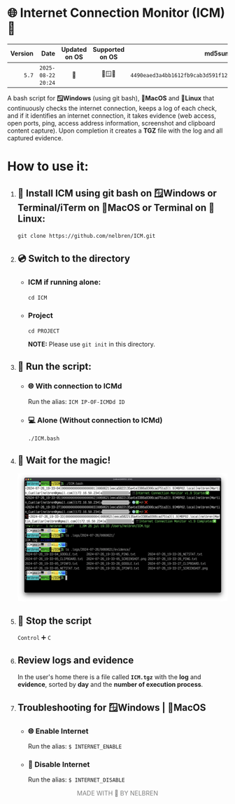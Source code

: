 # 🌐 Internet Connection Monitor (ICM) 🔌

|Version|Date|Updated on OS|Supported on OS|md5sum|
|--:|--:|:--:|:--:|--:|
|`5.7`|`2025-08-22 20:24`|🍎|🍎🪟🐧|`4490eaed3a4bb1612fb9cab3d591f127`|

A bash script for **🪟Windows** (using git bash), **🍎MacOS** and **🐧Linux** that continuously checks the internet connection, keeps a log of each check, and if it identifies an internet connection, it takes evidence (web access, open ports, ping, access address information, screenshot and clipboard content capture). Upon completion it creates a **TGZ** file with the log and all captured evidence.

# How to use it:

1. ## 💾 Install **ICM** using **git bash** on **🪟Windows** or **Terminal/iTerm** on **🍎MacOS** or **Terminal** on **🐧Linux**:
  
    `git clone https://github.com/nelbren/ICM.git`

2. ## 💿 Switch to the directory 
   - ### ICM if running alone:
     `cd ICM`

   - ### Project
     `cd PROJECT`

     **NOTE:** Please use `git init` in this directory.

3. ## 🏃 Run the script:
   - ### 🌐 With connection to ICMd
     Run the alias:
        `ICM IP-OF-ICMDd ID`
   - ### 💻 Alone (Without connection to ICMd)
        `./ICM.bash`
4. ## 🧙 Wait for the magic!
   
   ![](ICM.png)
5. ## 🛑 Stop the script
   `Control` ➕ `C`

6. ## Review logs and evidence

   In the user's home there is a file called **`ICM.tgz`** with the **log** and **evidence**, sorted by **day** and the **number of execution process**.

7. ## Troubleshooting for **🪟Windows** | **🍎MacOS**
     - ### 🌐 Enable Internet 
       Run the alias:
       `$ INTERNET_ENABLE`

     - ### 🚫 Disable Internet
       Run the alias:
       `$ INTERNET_DISABLE`

  

<div style="text-align: center; color: gray;">MADE WITH 💛 BY NELBREN</div>
